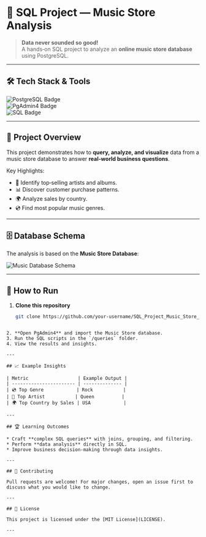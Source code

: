 # 🎵 SQL Project — Music Store Analysis  

> **Data never sounded so good!**  
> A hands‑on SQL project to analyze an **online music store database** using PostgreSQL.

---

## 🛠️ Tech Stack & Tools  
![PostgreSQL Badge](https://img.shields.io/badge/PostgreSQL-316192?style=for-the-badge&logo=postgresql&logoColor=white)  
![PgAdmin4 Badge](https://img.shields.io/badge/PgAdmin4-336791?style=for-the-badge&logo=postgresql&logoColor=white)  
![SQL Badge](https://img.shields.io/badge/SQL-4479A1?style=for-the-badge&logo=database&logoColor=white)

---

## 📂 Project Overview  
This project demonstrates how to **query, analyze, and visualize** data from a music store database to answer **real‑world business questions**.

Key Highlights:  
- 🎯 Identify top‑selling artists and albums.  
- 📊 Discover customer purchase patterns.  
- 🌍 Analyze sales by country.  
- 💿 Find most popular music genres.

---

## 🗄️ Database Schema  
The analysis is based on the **Music Store Database**:

![Music Database Schema](https://user-images.githubusercontent.com/112153548/213707717-bfc9f479-52d9-407b-99e1-e94db7ae10a3.png)

---

## 📌 How to Run  
1. **Clone this repository**  
   ```bash
   git clone https://github.com/your-username/SQL_Project_Music_Store_Analysis.git
````

2. **Open PgAdmin4** and import the Music Store database.
3. Run the SQL scripts in the `/queries` folder.
4. View the results and insights.

---

## 📈 Example Insights

| Metric                  | Example Output |
| ----------------------- | -------------- |
| 💿 Top Genre            | Rock           |
| 🎤 Top Artist           | Queen          |
| 🌍 Top Country by Sales | USA            |

---

## 🏆 Learning Outcomes

* Craft **complex SQL queries** with joins, grouping, and filtering.
* Perform **data analysis** directly in SQL.
* Improve business decision‑making through data insights.

---

## 🤝 Contributing

Pull requests are welcome! For major changes, open an issue first to discuss what you would like to change.

---

## 📜 License

This project is licensed under the [MIT License](LICENSE).

---

